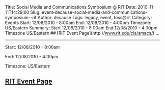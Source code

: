Title: Social Media and Communications Symposium @ RIT
Date: 2010-11-11T14:29:00
Slug: event-decause-social-media-and-communications-symposium--rit
Author: decause
Tags: legacy, event, foss@rit
Category: Events
Start: 12/08/2010 - 8:00am
End: 12/08/2010 - 4:00pm
Timezone: US/Eastern
Summary: Start  12/08/2010 - 8 00am  End  12/08/2010 - 4 00pm  Timezone  US/Eastern  ## [RIT Event Page](http //www.rit.edu/cla/smacs/)   ... 

---
Start: 12/08/2010 - 8:00am

End: 12/08/2010 - 4:00pm

Timezone: US/Eastern

## [RIT Event Page](http://www.rit.edu/cla/smacs/)

